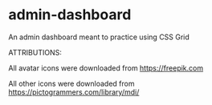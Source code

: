 # admin-dashboard
An admin dashboard meant to practice using CSS Grid


ATTRIBUTIONS:

All avatar icons were downloaded from https://freepik.com

All other icons were downloaded from https://pictogrammers.com/library/mdi/